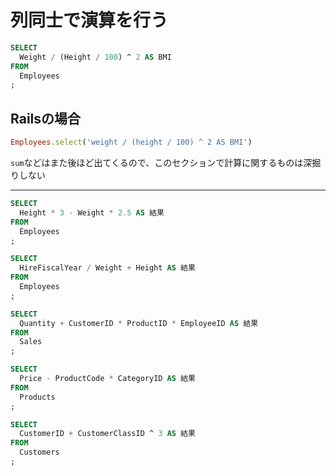 # 列同士で演算を行う
```sql
SELECT
  Weight / (Height / 100) ^ 2 AS BMI
FROM
  Employees
;
```

## Railsの場合
```ruby
Employees.select('weight / (height / 100) ^ 2 AS BMI')
```
`sum`などはまた後ほど出てくるので、このセクションで計算に関するものは深掘りしない

----
```sql
SELECT
  Height * 3 - Weight * 2.5 AS 結果
FROM
  Employees
;

SELECT
  HireFiscalYear / Weight + Height AS 結果
FROM
  Employees
;

SELECT
  Quantity + CustomerID * ProductID * EmployeeID AS 結果
FROM
  Sales
;

SELECT
  Price - ProductCode * CategoryID AS 結果
FROM
  Products
;

SELECT
  CustomerID + CustomerClassID ^ 3 AS 結果
FROM
  Customers
;
```
